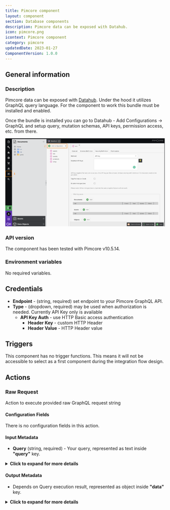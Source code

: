 ```yaml
---
title: Pimcore component
layout: component
section: Database components
description: Pimcore data can be exposed with Datahub.
icon: pimcore.png
icontext: Pimcore component
category: pimcore
updatedDate: 2023-01-27
ComponentVersion: 1.0.0
---
```


## General information

### Description

Pimcore data can be exposed with [Datahub](https://pimcore.com/docs/data-hub/current/). Under the hood it utilizes GraphQL query language.
For the component to work this bundle must be installed and enabled.

Once the bundle is installed you can go to Datahub - Add Configurations -> GraphQL and setup query, mutation schemas, API keys, permission access, etc. from there.

![Datahub setup](img/datahub-setup.png)

### API version

The component has been tested with Pimcore v10.5.14.

### Environment variables

No required variables.

## Credentials

* **Endpoint** - (string, required) set endpoint to your Pimcore GraphQL API.
* **Type** - (dropdown, required) may be used when authorization is needed. Currently API Key only is available
  * **API Key Auth** - use HTTP Basic access authentication
    * **Header Key** - custom HTTP Header
    * **Header Value** - HTTP Header value

## Triggers

This component has no trigger functions. This means it will not be accessible to select as a first component during the integration flow design.

## Actions

### Raw Request

Action to execute provided raw GraphQL request string

#### Configuration Fields

There is no configuration fields in this action.

#### Input Metadata

* **Query** (string, required) - Your query, represented as text inside **"query"** key.

<details close markdown="block"><summary><strong>Click to expand for more details</strong></summary>

  ```
  query {
    getCar(id: 308) {
      name
      description
      color
      priceInEUR
    }
  }
  ```
</details>

#### Output Metadata

* Depends on Query execution result, represented as object inside **"data"** key.

<details close markdown="block"><summary><strong>Click to expand for more details</strong></summary>

```json
{
  "data": {
    "getCar": {
      "name": "600",
      "description": "<p>The BMW 600 is a four-seater microcar produced by the German automaker BMW from mid-1957 until November 1959. Partially based on the BMW Isetta two-seater, it was BMW's first postwar four-seater economy car. It was not a sales success, but it began the design process for its more successful successor, the BMW 700.</p>\n",
      "color": [
        "red",
        "white"
        ],
      "priceInEUR": 47195.95
    }
  }
}
```

</details>
